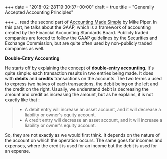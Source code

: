 +++
date = "2018-02-28T19:30:37+00:00"
draft = true
title = "Generally Accepted Accounting Principles"

+++
... read the second part of [Accounting Made Simple](https://www.amazon.ca/Accounting-Made-Simple-Explained-Pages/dp/0981454224) by Mike Piper. In this part, he talks about the GAAP, which is a framework of accounting created by the Financial Accounting Standards Board. Publicly traded companies are forced to follow the GAAP guidelines by the Securities and Exchange Commission, but are quite often used by non-publicly traded companies as well.

**Double-Entry Accounting**

He starts off by explaining the concept of **double-entry accounting**. It's quite simple: each transaction results in two entries being made. It does with **debits** and **credits** transactions on the accounts. The two terms a used to express two halves of each transactions, the debit being on the left and the credit on the right. Usually, we understand debit is decreasing the amount and credit as increasing the amount, but as he explains, it is not exactly like that :

> * A debit entry will increase an asset account, and it will decrease a liability or owner's equity account.
> * A credit entry will decrease an asset account, and it will increase a liability or owner's equity account.

So, they are not exactly as we would first think. It depends on the nature of the account on which the operation occurs. The same goes for incomes and expenses, where the credit is used for an income but the debit is used for an expense.